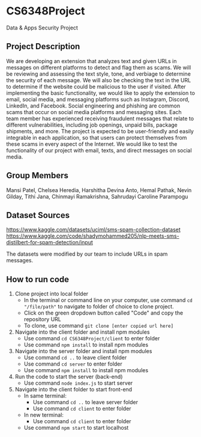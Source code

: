 # CS6348Project
Data &amp; Apps Security Project

## Project Description
We are developing an extension that analyzes text and given URLs in messages on different platforms to detect and flag them as scams. We will be reviewing and assessing the text style, tone, and verbiage to determine the security of each message. We will also be checking the text in the URL to determine if the website could be malicious to the user if visited. After implementing the basic functionality, we would like to apply the extension to email, social media, and messaging platforms such as Instagram, Discord, LinkedIn, and Facebook.
Social engineering and phishing are common scams that occur on social media platforms and messaging sites. Each team member has experienced receiving fraudulent messages that relate to different vulnerabilities, including job openings, unpaid bills, package shipments, and more. The project is expected to be user-friendly and easily integrable in each application, so that users can protect themselves from these scams in every aspect of the Internet. We would like to test the functionality of our project with email, texts, and direct messages on social media.

## Group Members
Mansi Patel, Chelsea Heredia, Harshitha Devina Anto, Hemal Pathak, Nevin Gilday, Tithi Jana, Chinmayi Ramakrishna, Sahrudayi Caroline Parampogu

## Dataset Sources
https://www.kaggle.com/datasets/uciml/sms-spam-collection-dataset
https://www.kaggle.com/code/shadymohammed205/nlp-meets-sms-distilbert-for-spam-detection/input

The datasets were modified by our team to include URLs in spam messages.

## How to run code
1. Clone project into local folder
    - In the terminal or command line on your computer, use command ```cd "/file/path"``` to navigate to folder of choice to clone project.
    - Click on the green dropdown button called "Code" and copy the repository URL
    - To clone, use command ```git clone [enter copied url here]```
2. Navigate into the client folder and install npm modules
    - Use command ```cd CS6348Project/client``` to enter folder
    - Use command ```npm install``` to install npm modules
3. Navigate into the server folder and install npm modules
   - Use command ```cd ..``` to leave client folder
   - Use command ```cd server``` to enter folder
   - Use command ```npm install``` to install npm modules
5. Run the code to start the server (back-end)
    - Use command ```node index.js``` to start server
6. Navigate into the client folder to start front-end
   - In same terminal:
       - Use command ```cd ..``` to leave server folder
       - Use command ```cd client``` to enter folder
   - In new terminal:
       -  Use command ```cd client``` to enter folder
   - Use command ```npm start``` to start localhost

